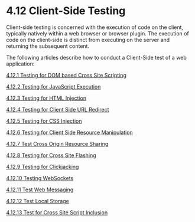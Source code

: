 # 4.12 Client-Side Testing

Client-side testing is concerned with the execution of code on the client, typically natively within a web browser or browser plugin. The execution of code on the client-side is distinct from executing on the server and returning the subsequent content.

The following articles describe how to conduct a Client-Side test of a web application:

[4.12.1 Testing for DOM based Cross Site Scripting](4.12.1_Testing_for_DOM-based_Cross_Site_Scripting.md)

[4.12.2 Testing for JavaScript Execution](4.12.2_Testing_for_JavaScript_Execution.md)

[4.12.3 Testing for HTML Injection](4.12.3_Testing_for_HTML_Injection.md)

[4.12.4 Testing for Client Side URL Redirect](4.12.4_Testing_for_Client_Side_URL_Redirect.md)

[4.12.5 Testing for CSS Injection](4.12.5_Testing_for_CSS_Injection.md)

[4.12.6 Testing for Client Side Resource Manipulation](4.12.6_Testing_for_Client_Side_Resource_Manipulation.md)

[4.12.7 Test Cross Origin Resource Sharing](4.12.7_Testing_Cross_Origin_Resource_Sharing.md)

[4.12.8 Testing for Cross Site Flashing](4.12.8_Testing_for_Cross_Site_Flashing.md)

[4.12.9 Testing for Clickjacking](4.12.9_Testing_for_Clickjacking.md)

[4.12.10 Testing WebSockets](4.12.10_Testing_WebSockets.md)

[4.12.11 Test Web Messaging](4.12.11_Testing_Web_Messaging.md)

[4.12.12 Test Local Storage](4.12.12_Testing_Web_Storage.md)

[4.12.13 Test for Cross Site Script Inclusion](4.12.13_Testing_for_Cross_Site_Script_Inclusion.md)
